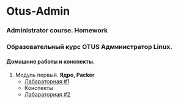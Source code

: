 # Otus-Admin
### Administrator course. Homework
### Образовательный курс OTUS Администратор Linux. 
#### Домашние работы и конспекты.
1. Модуль первый. **Ядро, Packer**
     * [Лабараторная #1](Lab01)
     * Конспекты
     * [Лабараторная #2](Lab02)